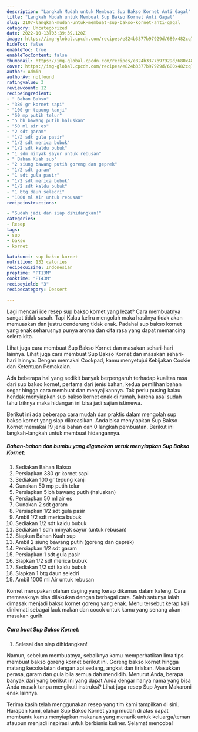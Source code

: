 ```yaml
---
description: "Langkah Mudah untuk Membuat Sup Bakso Kornet Anti Gagal"
title: "Langkah Mudah untuk Membuat Sup Bakso Kornet Anti Gagal"
slug: 2107-langkah-mudah-untuk-membuat-sup-bakso-kornet-anti-gagal
category: Uncategorized
date: 2022-10-13T03:39:39.120Z
image: https://img-global.cpcdn.com/recipes/e824b3377b97929d/680x482cq70/sup-bakso-kornet-foto-resep-utama.jpg
hideToc: false
enableToc: true
enableTocContent: false
thumbnail: https://img-global.cpcdn.com/recipes/e824b3377b97929d/680x482cq70/sup-bakso-kornet-foto-resep-utama.jpg
cover: https://img-global.cpcdn.com/recipes/e824b3377b97929d/680x482cq70/sup-bakso-kornet-foto-resep-utama.jpg
author: Admin
authorAv: notfound
ratingvalue: 3
reviewcount: 12
recipeingredient:
- " Bahan Bakso"
- "380 gr kornet sapi"
- "100 gr tepung kanji"
- "50 mp putih telur"
- "5 bh bawang putih haluskan"
- "50 ml air es"
- "2 sdt garam"
- "1/2 sdt gula pasir"
- "1/2 sdt merica bubuk"
- "1/2 sdt kaldu bubuk"
- "1 sdm minyak sayur untuk rebusan"
- " Bahan Kuah sup"
- "2 siung bawang putih goreng dan geprek"
- "1/2 sdt garam"
- "1 sdt gula pasir"
- "1/2 sdt merica bubuk"
- "1/2 sdt kaldu bubuk"
- "1 btg daun seledri"
- "1000 ml Air untuk rebusan"
recipeinstructions:

- "Sudah jadi dan siap dihidangkan!"
categories:
- Resep
tags:
- sup
- bakso
- kornet

katakunci: sup bakso kornet 
nutrition: 132 calories
recipecuisine: Indonesian
preptime: "PT13M"
cooktime: "PT43M"
recipeyield: "3"
recipecategory: Dessert

---
```



Lagi mencari ide resep sup bakso kornet yang lezat? Cara membuatnya sangat tidak susah. Tapi Kalau keliru mengolah maka hasilnya tidak akan memuaskan dan justru cenderung tidak enak. Padahal sup bakso kornet yang enak seharusnya punya aroma dan cita rasa yang dapat memancing selera kita.


Lihat juga cara membuat Sup Bakso Kornet dan masakan sehari-hari lainnya. Lihat juga cara membuat Sup Bakso Kornet dan masakan sehari-hari lainnya. Dengan memakai Cookpad, kamu menyetujui Kebijakan Cookie dan Ketentuan Pemakaian.

Ada beberapa hal yang sedikit banyak berpengaruh terhadap kualitas rasa dari sup bakso kornet, pertama dari jenis bahan, kedua pemilihan bahan segar hingga cara membuat dan menyajikannya. Tak perlu pusing kalau hendak menyiapkan sup bakso kornet enak di rumah, karena asal sudah tahu triknya maka hidangan ini bisa jadi sajian istimewa.


Berikut ini ada beberapa cara mudah dan praktis dalam mengolah sup bakso kornet yang siap dikreasikan. Anda bisa menyiapkan Sup Bakso Kornet memakai 19 jenis bahan dan 0 langkah pembuatan. Berikut ini langkah-langkah untuk membuat hidangannya.

<!--inarticleads1-->

##### Bahan-bahan dan bumbu yang digunakan untuk menyiapkan Sup Bakso Kornet:

1. Sediakan  Bahan Bakso
1. Persiapkan 380 gr kornet sapi
1. Sediakan 100 gr tepung kanji
1. Gunakan 50 mp putih telur
1. Persiapkan 5 bh bawang putih (haluskan)
1. Persiapkan 50 ml air es
1. Gunakan 2 sdt garam
1. Persiapkan 1/2 sdt gula pasir
1. Ambil 1/2 sdt merica bubuk
1. Sediakan 1/2 sdt kaldu bubuk
1. Sediakan 1 sdm minyak sayur (untuk rebusan)
1. Siapkan  Bahan Kuah sup
1. Ambil 2 siung bawang putih (goreng dan geprek)
1. Persiapkan 1/2 sdt garam
1. Persiapkan 1 sdt gula pasir
1. Siapkan 1/2 sdt merica bubuk
1. Sediakan 1/2 sdt kaldu bubuk
1. Siapkan 1 btg daun seledri
1. Ambil 1000 ml Air untuk rebusan


Kornet merupakan olahan daging yang kerap dikemas dalam kaleng. Cara memasaknya bisa dilakukan dengan berbagai cara. Salah satunya ialah dimasak menjadi bakso kornet goreng yang enak. Menu tersebut kerap kali dinikmati sebagai lauk makan dan cocok untuk kamu yang senang akan masakan gurih. 

<!--inarticleads2-->

##### Cara buat Sup Bakso Kornet:


1. Selesai dan siap dihidangkan!

Namun, sebelum membuatnya, sebaiknya kamu memperhatikan lima tips membuat bakso goreng kornet berikut ini. Goreng bakso kornet hingga matang kecokelatan dengan api sedang, angkat dan tiriskan. Masukkan perasa, garam dan gula bila semua dah mendidih. Menurut Anda, berapa banyak dari yang berikut ini yang dapat Anda dengar hanya nama yang bisa Anda masak tanpa mengikuti instruksi? Lihat juga resep Sup Ayam Makaroni enak lainnya. 

Terima kasih telah menggunakan resep yang tim kami tampilkan di sini. Harapan kami, olahan Sup Bakso Kornet yang mudah di atas dapat membantu kamu menyiapkan makanan yang menarik untuk keluarga/teman ataupun menjadi inspirasi untuk berbisnis kuliner. Selamat mencoba!
